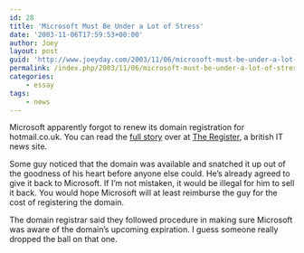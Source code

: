```yaml
---
id: 28
title: 'Microsoft Must Be Under a Lot of Stress'
date: '2003-11-06T17:59:53+00:00'
author: Joey
layout: post
guid: 'http://www.joeyday.com/2003/11/06/microsoft-must-be-under-a-lot-of-stress'
permalink: /index.php/2003/11/06/microsoft-must-be-under-a-lot-of-stress/
categories:
    - essay
tags:
    - news
---
```


Microsoft apparently forgot to renew its domain registration for hotmail.co.uk. You can read the [full story](http://www.theregister.co.uk/content/6/33814.html) over at [The Register](http://www.theregister.co.uk), a british IT news site.

Some guy noticed that the domain was available and snatched it up out of the goodness of his heart before anyone else could. He’s already agreed to give it back to Microsoft. If I’m not mistaken, it would be illegal for him to sell it back. You would hope Microsoft will at least reimburse the guy for the cost of registering the domain.

The domain registrar said they followed procedure in making sure Microsoft was aware of the domain’s upcoming expiration. I guess someone really dropped the ball on that one.